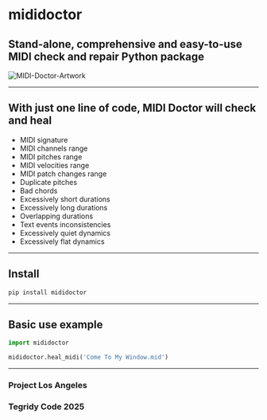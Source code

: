 # mididoctor
## Stand-alone, comprehensive and easy-to-use MIDI check and repair Python package

![MIDI-Doctor-Artwork](https://github.com/user-attachments/assets/a8532b66-6b8a-4d17-86a2-d300165e5be2)

***

## With just one line of code, MIDI Doctor will check and heal

* MIDI signature
* MIDI channels range
* MIDI pitches range
* MIDI velocities range
* MIDI patch changes range
* Duplicate pitches
* Bad chords
* Excessively short durations
* Excessively long durations
* Overlapping durations
* Text events inconsistencies
* Excessively quiet dynamics
* Excessively flat dynamics

***

## Install

```sh
pip install mididoctor
```

***

## Basic use example

```python
import mididoctor

mididoctor.heal_midi('Come To My Window.mid')
```

***

### Project Los Angeles
### Tegridy Code 2025
